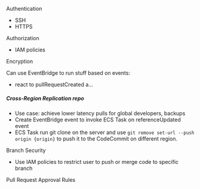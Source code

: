 Authentication
- SSH 
- HTTPS

Authorization
- IAM policies

Encryption


Can use EventBridge to run stuff based on events:
- react to pullRequestCreated a...

##### Cross-Region Replication repo
- Use case: achieve lower latency pulls for global developers, backups
- Create EventBridge event to invoke ECS Task on referenceUpdated event
- ECS Task run git clone on the server and use `git remove set-url --push origin {origin}` to push it to the CodeCommit on different region.

Branch Security
- Use IAM policies to restrict user to push or merge code to specific branch

Pull Request Approval Rules

